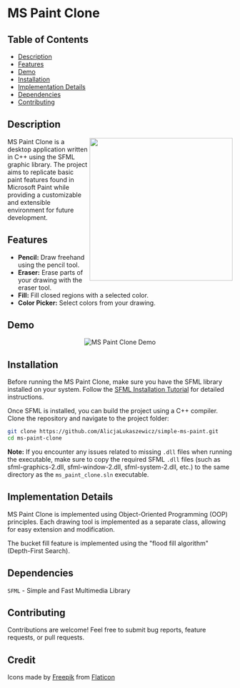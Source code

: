 # MS Paint Clone

## Table of Contents

- [Description](#description)
- [Features](#features)
- [Demo](#demo)
- [Installation](#installation)
- [Implementation Details](#implementation-details)
- [Dependencies](#dependencies)
- [Contributing](#contributing)

## Description

<img align="right" width="320" src="https://github.com/AlicjaLukaszewicz/simple-ms-paint/assets/134921001/3b12e48d-d5dd-45d4-8e44-7bb3edb339b8">

MS Paint Clone is a desktop application written in C++ using the SFML graphic library. The project aims to replicate basic paint features found in Microsoft Paint while providing a customizable and extensible environment for future development.

## Features

- **Pencil:** Draw freehand using the pencil tool.
- **Eraser:** Erase parts of your drawing with the eraser tool.
- **Fill:** Fill closed regions with a selected color.
- **Color Picker:** Select colors from your drawing.

## Demo

<div align="center">

![MS Paint Clone Demo](https://github.com/AlicjaLukaszewicz/simple-ms-paint/assets/134921001/8977303a-5ebd-40de-b1c5-87face0b4186)

</div>

## Installation

Before running the MS Paint Clone, make sure you have the SFML library installed on your system. Follow the [SFML Installation Tutorial](https://www.sfml-dev.org/tutorials/2.6/start-vc.php) for detailed instructions.

Once SFML is installed, you can build the project using a C++ compiler. Clone the repository and navigate to the project folder:

```bash
git clone https://github.com/AlicjaLukaszewicz/simple-ms-paint.git
cd ms-paint-clone

```

**Note:** If you encounter any issues related to missing `.dll` files when running the executable, make sure to copy the required SFML `.dll` files (such as sfml-graphics-2.dll, sfml-window-2.dll, sfml-system-2.dll, etc.) to the same directory as the `ms_paint_clone.sln` executable.

## Implementation Details
MS Paint Clone is implemented using Object-Oriented Programming (OOP) principles. Each drawing tool is implemented as a separate class, allowing for easy extension and modification. 

The bucket fill feature is implemented using the "flood fill algorithm" (Depth-First Search).

## Dependencies
```SFML``` - Simple and Fast Multimedia Library

## Contributing
Contributions are welcome! Feel free to submit bug reports, feature requests, or pull requests.

## Credit
Icons made by [Freepik](https://www.freepik.com) from [Flaticon](https://www.flaticon.com/)

